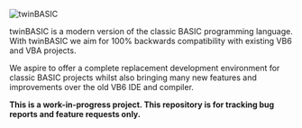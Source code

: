 ![twinBASIC]([image.jpg](https://camo.githubusercontent.com/9030d1bab66835d9cc164472e98f6ca01544cb905452ce4555472db8f44131ed/68747470733a2f2f7477696e62617369632e636f6d2f696d616765732f7477696e42415349436c6f676f312e706e67))

twinBASIC is a modern version of the classic BASIC programming language. With twinBASIC we aim for 100% backwards compatibility with existing VB6 and VBA projects.

We aspire to offer a complete replacement development environment for classic BASIC projects whilst also bringing many new features and improvements over the old VB6 IDE and compiler.

**This is a work-in-progress project. This repository is for tracking bug reports and feature requests only.**
